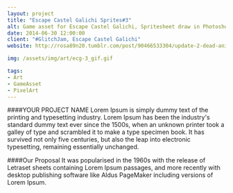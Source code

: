 ```yaml
---
layout: project
title: "Escape Castel Galichi Sprites#3"
alt: Game asset for Escape Castel Galichi, Spritesheet draw in Photoshop
date: 2014-06-30 12:00:00
client: "#GlitchJam, Escape Castel Galichi"
website: http://rosa89n20.tumblr.com/post/90466533304/update-2-dead-animation-for-enemy-d-my-glitch

img: /assets/img/art/ecg-3_gif.gif

tags:
- Art
- GameAsset
- PixelArt
---
```

####YOUR PROJECT NAME
Lorem Ipsum is simply dummy text of the printing and typesetting industry. Lorem Ipsum has been the industry's standard dummy text ever since the 1500s, when an unknown printer took a galley of type and scrambled it to make a type specimen book. It has survived not only five centuries, but also the leap into electronic typesetting, remaining essentially unchanged.

####Our Proposal
It was popularised in the 1960s with the release of Letraset sheets containing Lorem Ipsum passages, and more recently with desktop publishing software like Aldus PageMaker including versions of Lorem Ipsum.
